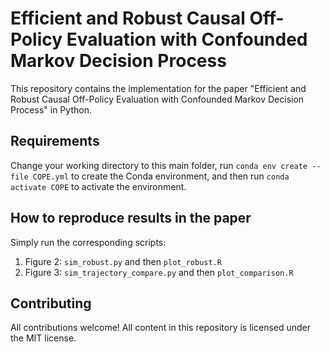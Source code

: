 
# Efficient and Robust Causal Off-Policy Evaluation with Confounded Markov Decision Process

This repository contains the implementation for the paper "Efficient and Robust Causal Off-Policy Evaluation with Confounded Markov Decision Process" in Python.

## Requirements
Change your working directory to this main folder, run `conda env create --file COPE.yml` to create the Conda environment, 
and then run `conda activate COPE` to activate the environment. 

## How to reproduce results in the paper
Simply run the corresponding scripts:

1. Figure 2: `sim_robust.py` and then `plot_robust.R`
2. Figure 3: `sim_trajectory_compare.py` and then `plot_comparison.R`

## Contributing

All contributions welcome! All content in this repository is licensed under the MIT license.
